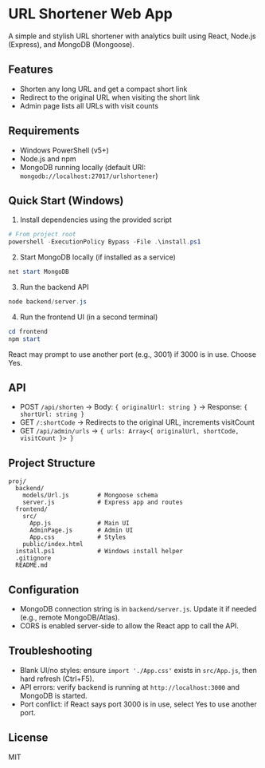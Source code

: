 # URL Shortener Web App

A simple and stylish URL shortener with analytics built using React, Node.js (Express), and MongoDB (Mongoose).

## Features
- Shorten any long URL and get a compact short link
- Redirect to the original URL when visiting the short link
- Admin page lists all URLs with visit counts

## Requirements
- Windows PowerShell (v5+)
- Node.js and npm
- MongoDB running locally (default URI: `mongodb://localhost:27017/urlshortener`)

## Quick Start (Windows)
1) Install dependencies using the provided script
```powershell
# From project root
powershell -ExecutionPolicy Bypass -File .\install.ps1
```
2) Start MongoDB locally (if installed as a service)
```powershell
net start MongoDB
```
3) Run the backend API
```powershell
node backend/server.js
```
4) Run the frontend UI (in a second terminal)
```powershell
cd frontend
npm start
```
React may prompt to use another port (e.g., 3001) if 3000 is in use. Choose Yes.

## API
- POST `/api/shorten` → Body: `{ originalUrl: string }` → Response: `{ shortUrl: string }`
- GET `/:shortCode` → Redirects to the original URL, increments visitCount
- GET `/api/admin/urls` → `{ urls: Array<{ originalUrl, shortCode, visitCount }> }`

## Project Structure
```
proj/
  backend/
    models/Url.js        # Mongoose schema
    server.js            # Express app and routes
  frontend/
    src/
      App.js             # Main UI
      AdminPage.js       # Admin UI
      App.css            # Styles
    public/index.html
  install.ps1            # Windows install helper
  .gitignore
  README.md
```

## Configuration
- MongoDB connection string is in `backend/server.js`. Update it if needed (e.g., remote MongoDB/Atlas).
- CORS is enabled server-side to allow the React app to call the API.

## Troubleshooting
- Blank UI/no styles: ensure `import './App.css'` exists in `src/App.js`, then hard refresh (Ctrl+F5).
- API errors: verify backend is running at `http://localhost:3000` and MongoDB is started.
- Port conflict: if React says port 3000 is in use, select Yes to use another port.

## License
MIT
